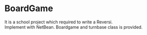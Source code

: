 # BoardGame

It is a school project which required to write a Reversi.\
Implement with NetBean. Boardgame and turnbase class is provided.
